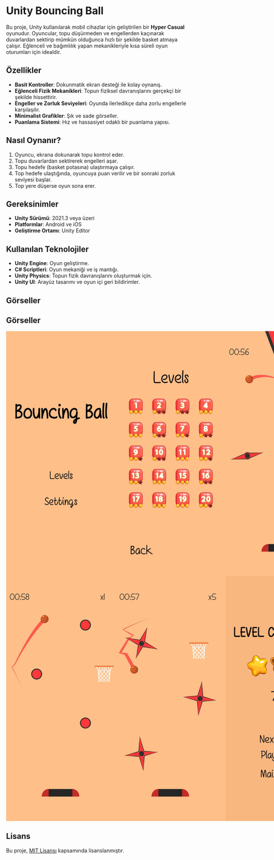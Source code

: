 # Unity Bouncing Ball

Bu proje, Unity kullanılarak mobil cihazlar için geliştirilen bir **Hyper Casual** oyunudur. Oyuncular, topu düşürmeden ve engellerden kaçınarak duvarlardan sektirip mümkün olduğunca hızlı bir şekilde basket atmaya çalışır. Eğlenceli ve bağımlılık yapan mekanikleriyle kısa süreli oyun oturumları için idealdir.

## Özellikler

- **Basit Kontroller**: Dokunmatik ekran desteği ile kolay oynanış.
- **Eğlenceli Fizik Mekanikleri**: Topun fiziksel davranışlarını gerçekçi bir şekilde hissettirir.
- **Engeller ve Zorluk Seviyeleri**: Oyunda ilerledikçe daha zorlu engellerle karşılaşılır.
- **Minimalist Grafikler**: Şık ve sade görseller.
- **Puanlama Sistemi**: Hız ve hassasiyet odaklı bir puanlama yapısı.

## Nasıl Oynanır?

1. Oyuncu, ekrana dokunarak topu kontrol eder.
2. Topu duvarlardan sektirerek engelleri aşar.
3. Topu hedefe (basket potasına) ulaştırmaya çalışır.
4. Top hedefe ulaştığında, oyuncuya puan verilir ve bir sonraki zorluk seviyesi başlar.
5. Top yere düşerse oyun sona erer.

## Gereksinimler

- **Unity Sürümü**: 2021.3 veya üzeri
- **Platformlar**: Android ve iOS
- **Geliştirme Ortamı**: Unity Editor

## Kullanılan Teknolojiler

- **Unity Engine**: Oyun geliştirme.
- **C# Scriptleri**: Oyun mekaniği ve iş mantığı.
- **Unity Physics**: Topun fizik davranışlarını oluşturmak için.
- **Unity UI**: Arayüz tasarımı ve oyun içi geri bildirimler.

## Görseller

## Görseller
<div style="display: flex; justify-content: space-around;">
  <img src="./images/img_1.jpg" alt="Ana Menü" width="300">
  <img src="./images/img_2.jpg" alt="Ayarlar" width="300">
  <img src="./images/img_3.jpg" alt="Takımlar" width="300">
</div>

<div style="display: flex; justify-content: space-around;">
  <img src="./images/img_4.jpg" alt="Oyun" width="300">
  <img src="./images/img_5.jpg" alt="Durdurma Ekranı" width="300">
  <img src="./images/img_6.jpg" alt="Oyun Sonu" width="300">
</div>

## Lisans

Bu proje, [MIT Lisansı](LICENSE) kapsamında lisanslanmıştır.
